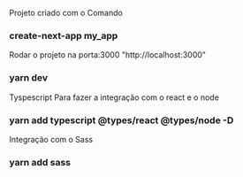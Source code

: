 Projeto criado com o Comando
### create-next-app my_app

Rodar o projeto na porta:3000  "http://localhost:3000"
### yarn dev

Tyspescript Para fazer a integração com o react e o node
### yarn add typescript @types/react @types/node -D

Integração com o Sass
### yarn add sass